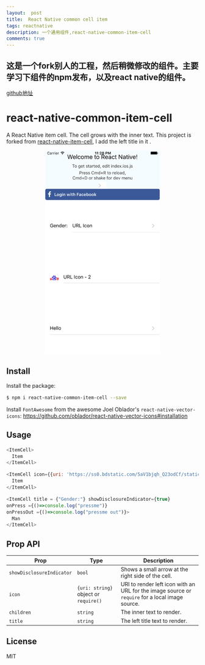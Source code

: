 ```yaml
---
layout:  post
title:  React Native common cell item
tags: reactnative 
description: 一个通用组件,react-native-common-item-cell
comments: true
---
```


## 这是一个fork别人的工程，然后稍微修改的组件。主要学习下组件的npm发布，以及react native的组件。
[github地址](https://github.com/xubing/react-native-common-item-cell/blob/master/README.md)

# react-native-common-item-cell
A React Native  item cell. The cell grows with the inner text.
This project is forked from [react-native-item-cell](https://github.com/APSL/react-native-item-cell), I add the left title in it .

<p align="center">
<img src="https://raw.githubusercontent.com/xubing/react-native-common-item-cell/master/Example/items/screen1.png" alt="ItemCell component screenshot" width="300">
</p>


## Install

Install the package:

```bash
$ npm i react-native-common-item-cell --save
```

Install ``FontAwesome`` from the awesome Joel Oblador's ``react-native-vector-icons``: https://github.com/oblador/react-native-vector-icons#installation

## Usage

```javascript
<ItemCell>
  Item
</ItemCell>
```

```javascript
<ItemCell icon={{uri: 'https://ss0.bdstatic.com/5aV1bjqh_Q23odCf/static/superman/img/logo/bd_logo1_31bdc765.png'}}>
  Item
</ItemCell>
```

```javascript
<ItemCell title = {"Gender:"} showDisclosureIndicator={true}
onPress ={()=>console.log("pressme")}
onPressOut ={()=>console.log("pressme out")}>
  Man
</ItemCell>
```

## Prop API

| Prop | Type | Description |
|------|------|-------------|
|``showDisclosureIndicator`` | ``bool`` | Shows a small arrow at the right side of the cell. |
|``icon`` | ``{uri: string}`` object or ``require()`` | URI to render left icon with an URL for the image source or ``require`` for a local image source. |
|``children`` | ``string`` | The inner text to render. |
|``title`` | ``string`` | The left title text to render. |

## License

MIT
